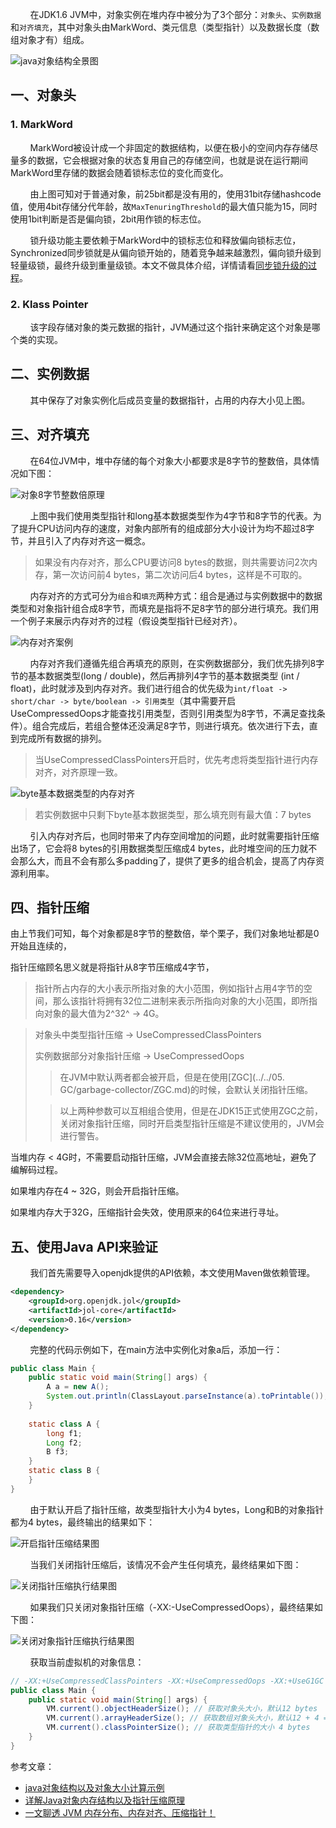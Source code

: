 &nbsp;&nbsp;&nbsp;&nbsp;&nbsp;&nbsp;&nbsp;&nbsp;在JDK1.6 JVM中，对象实例在堆内存中被分为了3个部分：`对象头`、`实例数据`和`对齐填充`，其中对象头由MarkWord、类元信息（类型指针）以及数据长度（数组对象才有）组成。

![java对象结构全景图](../../image/java对象结构全景图.png)

## 一、对象头

### 1. MarkWord

&nbsp;&nbsp;&nbsp;&nbsp;&nbsp;&nbsp;&nbsp;&nbsp;MarkWord被设计成一个非固定的数据结构，以便在极小的空间内存存储尽量多的数据，它会根据对象的状态复用自己的存储空间，也就是说在运行期间MarkWord里存储的数据会随着锁标志位的变化而变化。

&nbsp;&nbsp;&nbsp;&nbsp;&nbsp;&nbsp;&nbsp;&nbsp;由上图可知对于普通对象，前25bit都是没有用的，使用31bit存储hashcode值，使用4bit存储分代年龄，故`MaxTenuringThreshold`的最大值只能为15，同时使用1bit判断是否是偏向锁，2bit用作锁的标志位。

&nbsp;&nbsp;&nbsp;&nbsp;&nbsp;&nbsp;&nbsp;&nbsp;锁升级功能主要依赖于MarkWord中的锁标志位和释放偏向锁标志位，Synchronized同步锁就是从偏向锁开始的，随着竞争越来越激烈，偏向锁升级到轻量级锁，最终升级到重量级锁。本文不做具体介绍，详情请看[同步锁升级的过程](../../../juc/locks/synchronized_lock_escalation.md)。

### 2. Klass Pointer

&nbsp;&nbsp;&nbsp;&nbsp;&nbsp;&nbsp;&nbsp;&nbsp;该字段存储对象的类元数据的指针，JVM通过这个指针来确定这个对象是哪个类的实现。



## 二、实例数据

&nbsp;&nbsp;&nbsp;&nbsp;&nbsp;&nbsp;&nbsp;&nbsp;其中保存了对象实例化后成员变量的数据指针，占用的内存大小见上图。



## 三、对齐填充

&nbsp;&nbsp;&nbsp;&nbsp;&nbsp;&nbsp;&nbsp;&nbsp;在64位JVM中，堆中存储的每个对象大小都要求是8字节的整数倍，具体情况如下图：

![对象8字节整数倍原理](../../image/对象8字节整数倍原理.png)

&nbsp;&nbsp;&nbsp;&nbsp;&nbsp;&nbsp;&nbsp;&nbsp;上图中我们使用类型指针和long基本数据类型作为4字节和8字节的代表。为了提升CPU访问内存的速度，对象内部所有的组成部分大小设计为均不超过8字节，并且引入了内存对齐这一概念。

> 如果没有内存对齐，那么CPU要访问8 bytes的数据，则共需要访问2次内存，第一次访问前4 bytes，第二次访问后4 bytes，这样是不可取的。

&nbsp;&nbsp;&nbsp;&nbsp;&nbsp;&nbsp;&nbsp;&nbsp;内存对齐的方式可分为`组合`和`填充`两种方式：组合是通过与实例数据中的数据类型和对象指针组合成8字节，而填充是指将不足8字节的部分进行填充。我们用一个例子来展示内存对齐的过程（假设类型指针已经对齐）。

![内存对齐案例](../../image/内存对齐案例.png)

&nbsp;&nbsp;&nbsp;&nbsp;&nbsp;&nbsp;&nbsp;&nbsp;内存对齐我们遵循先组合再填充的原则，在实例数据部分，我们优先排列8字节的基本数据类型(long / double)，然后再排列4字节的基本数据类型 (int / float)，此时就涉及到内存对齐。我们进行组合的优先级为`int/float -> short/char -> byte/boolean -> 引用类型`（其中需要开启UseCompressedOops才能查找引用类型，否则引用类型为8字节，不满足查找条件）。组合完成后，若组合整体还没满足8字节，则进行填充。依次进行下去，直到完成所有数据的排列。

> 当UseCompressedClassPointers开启时，优先考虑将类型指针进行内存对齐，对齐原理一致。

![byte基本数据类型的内存对齐](../../image/byte基本数据类型的内存对齐.png)

> 若实例数据中只剩下byte基本数据类型，那么填充则有最大值：7 bytes

&nbsp;&nbsp;&nbsp;&nbsp;&nbsp;&nbsp;&nbsp;&nbsp;引入内存对齐后，也同时带来了内存空间增加的问题，此时就需要指针压缩出场了，它会将8 bytes的引用数据类型压缩成4 bytes，此时堆空间的压力就不会那么大，而且不会有那么多padding了，提供了更多的组合机会，提高了内存资源利用率。



## 四、指针压缩

由上节我们可知，每个对象都是8字节的整数倍，举个栗子，我们对象地址都是0开始且连续的，



指针压缩顾名思义就是将指针从8字节压缩成4字节，



> 指针所占内存的大小表示所指对象的大小范围，例如指针占用4字节的空间，那么该指针将拥有32位二进制来表示所指向对象的大小范围，即所指向对象的最大值为2^32^ -> 4G。





> 对象头中类型指针压缩 -> UseCompressedClassPointers
>
> 实例数据部分对象指针压缩 -> UseCompressedOops
>
> > 在JVM中默认两者都会被开启，但是在使用[ZGC](../../05. GC/garbage-collector/ZGC.md)的时候，会默认关闭指针压缩。
>
> > 以上两种参数可以互相组合使用，但是在JDK15正式使用ZGC之前，关闭对象指针压缩，同时开启类型指针压缩是不建议使用的，JVM会进行警告。





当堆内存 < 4G时，不需要启动指针压缩，JVM会直接去除32位高地址，避免了编解码过程。

如果堆内存在4 ~ 32G，则会开启指针压缩。

如果堆内存大于32G，压缩指针会失效，使用原来的64位来进行寻址。



## 五、使用Java API来验证

&nbsp;&nbsp;&nbsp;&nbsp;&nbsp;&nbsp;&nbsp;&nbsp;我们首先需要导入openjdk提供的API依赖，本文使用Maven做依赖管理。

```xml
<dependency>
    <groupId>org.openjdk.jol</groupId>
	<artifactId>jol-core</artifactId>
    <version>0.16</version>
</dependency>
```

&nbsp;&nbsp;&nbsp;&nbsp;&nbsp;&nbsp;&nbsp;&nbsp;完整的代码示例如下，在main方法中实例化对象a后，添加一行：

```java
public class Main {
    public static void main(String[] args) {
        A a = new A();
        System.out.println(ClassLayout.parseInstance(a).toPrintable());
    }
    
    static class A {
		long f1;
        Long f2;
        B f3;
    }
    static class B {
    }
}
```

&nbsp;&nbsp;&nbsp;&nbsp;&nbsp;&nbsp;&nbsp;&nbsp;由于默认开启了指针压缩，故类型指针大小为4 bytes，Long和B的对象指针都为4 bytes，最终输出的结果如下：

![开启指针压缩结果图](../../image/开启指针压缩结果图.png)

&nbsp;&nbsp;&nbsp;&nbsp;&nbsp;&nbsp;&nbsp;&nbsp;当我们关闭指针压缩后，该情况不会产生任何填充，最终结果如下图：

![关闭指针压缩执行结果图](../../image/关闭指针压缩执行结果图.png)

&nbsp;&nbsp;&nbsp;&nbsp;&nbsp;&nbsp;&nbsp;&nbsp;如果我们只关闭对象指针压缩（-XX:-UseCompressedOops），最终结果如下图：

![关闭对象指针压缩执行结果图](../../image/关闭对象指针压缩执行结果图.png)

&nbsp;&nbsp;&nbsp;&nbsp;&nbsp;&nbsp;&nbsp;&nbsp;获取当前虚拟机的对象信息：

```java
// -XX:+UseCompressedClassPointers -XX:+UseCompressedOops -XX:+UseG1GC
public class Main {
    public static void main(String[] args) {
        VM.current().objectHeaderSize(); // 获取对象头大小，默认12 bytes
        VM.current().arrayHeaderSize(); // 获取数组对象头大小，默认12 + 4 = 16 bytes
        VM.current().classPointerSize(); // 获取类型指针的大小 4 bytes
    }
}
```



参考文章：

- [java对象结构以及对象大小计算示例](https://blog.csdn.net/jinxinxin1314/article/details/106170881)
- [详解Java对象内存结构以及指针压缩原理](https://betheme.net/houduan/28931.html?action=onClick)
- [一文聊透 JVM 内存分布、内存对齐、压缩指针！](https://mp.weixin.qq.com/s/_q2P4HGJv7d16PSVxUuy0g#)